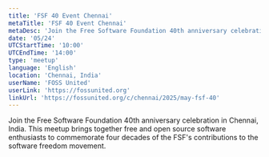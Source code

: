 ```yaml
---
title: 'FSF 40 Event Chennai'
metaTitle: 'FSF 40 Event Chennai'
metaDesc: 'Join the Free Software Foundation 40th anniversary celebration in Chennai, India.'
date: '05/24'
UTCStartTime: '10:00'
UTCEndTime: '14:00'
type: 'meetup'
language: 'English'
location: 'Chennai, India'
userName: 'FOSS United'
userLink: 'https://fossunited.org'
linkUrl: 'https://fossunited.org/c/chennai/2025/may-fsf-40'
---
```


Join the Free Software Foundation 40th anniversary celebration in Chennai, India. This meetup brings together free and open source software enthusiasts to commemorate four decades of the FSF's contributions to the software freedom movement.
